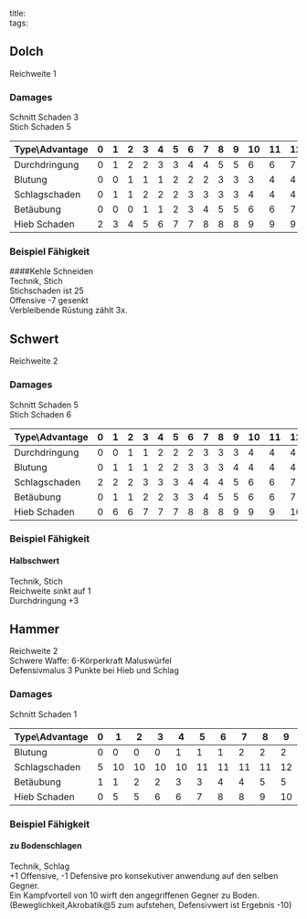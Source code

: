 title:   
tags:   
## Dolch
Reichweite 1  
### Damages  
Schnitt Schaden 3  
Stich Schaden 5    
  
  
|Type\Advantage | 0 | 1 | 2 | 3 | 4 | 5 | 6 | 7 | 8 | 9 | 10 | 11 | 12 | 13 | 14 | 15 | 16 | 17 | 18 | 19 | 20 |   
|---            |---|---|---|---|---|---|---|---|---|---|--- |--- |--- |--- |--- |--- |--- |--- |--- |--- |--- |  
|Durchdringung  | 0 | 1 | 2 | 2 | 3 | 3 | 4 | 4 | 5 | 5 | 6  | 6  | 7  | 7  | 8  | 8  | 9  | 9  | 10 | 10 | 11 |  
|Blutung        | 0 | 0 | 1 | 1 | 1 | 2 | 2 | 2 | 3 | 3 | 3  | 4  | 4  | 4  | 5  | 5  | 5  | 6  | 6  | 6  | 7  |  
|Schlagschaden  | 0 | 1 | 1 | 2 | 2 | 2 | 3 | 3 | 3 | 3 | 4  | 4  | 4  | 4  | 4  | 5  | 5  | 5  | 5  | 5  | 6  |  
|Betäubung      | 0 | 0 | 0 | 1 | 1 | 2 | 3 | 4 | 5 | 5 | 6  | 6  | 7  | 7  | 7  | 8  | 8  | 8  | 9  | 9  | 9  |  
|Hieb Schaden   | 2 | 3 | 4 | 5 | 6 | 7 | 7 | 8 | 8 | 8 | 9  | 9  | 9  | 9  | 10 | 10 | 10 | 10 | 10 | 10 | 11 |  
  
  
### Beispiel Fähigkeit
####Kehle Schneiden  
Technik, Stich  
Stichschaden ist 25  
Offensive -7 gesenkt  
Verbleibende Rüstung zählt 3x.  

## Schwert
Reichweite 2  
### Damages  
Schnitt Schaden 5  
Stich Schaden 6   
  
  
|Type\Advantage | 0 | 1 | 2 | 3 | 4 | 5 | 6 | 7 | 8 | 9 | 10 | 11 | 12 | 13 | 14 | 15 | 16 | 17 | 18 | 19 | 20 |   
|---            |---|---|---|---|---|---|---|---|---|---|--- |--- |--- |--- |--- |--- |--- |--- |--- |--- |--- |  
|Durchdringung  | 0 | 0 | 1 | 1 | 2 | 2 | 2 | 3 | 3 | 3 | 4  | 4  | 4  | 5  | 5  | 5  | 6  | 6  | 7  | 7  | 8 |  
|Blutung        | 0 | 1 | 1 | 1 | 2 | 2 | 3 | 3 | 3 | 4 | 4  | 4  | 4  | 4  | 5  | 5  | 5  | 6  | 6  | 6  | 7  |  
|Schlagschaden  | 2 | 2 | 2 | 3 | 3 | 3 | 4 | 4 | 4 | 5 | 6  | 6  | 7  | 7  | 8  | 8  | 8  | 8  | 8  | 8  | 8  |  
|Betäubung      | 0 | 1 | 1 | 2 | 2 | 3 | 3 | 4 | 5 | 5 | 6  | 6  | 7  | 7  | 7  | 8  | 8  | 8  | 9  | 9  | 9  |  
|Hieb Schaden   | 0 | 6 | 6 | 7 | 7 | 7 | 8 | 8 | 8 | 9 | 9  | 9  | 10  | 10  | 10 | 11 | 11 | 11 | 12 | 12 | 13 |  
  
  
### Beispiel Fähigkeit
#### Halbschwert  
Technik, Stich  
Reichweite sinkt auf 1  
Durchdringung +3  
  
## Hammer
Reichweite 2  
Schwere Waffe: 6-Körperkraft Maluswürfel  
Defensivmalus 3 Punkte bei Hieb und Schlag  
### Damages  
Schnitt Schaden 1

  
|Type\Advantage | 0 | 1 | 2 | 3 | 4 | 5 | 6 | 7 | 8 | 9 | 10 | 11 | 12 | 13 | 14 | 15 | 16 | 17 | 18 | 19 | 20 |   
|---            |---|---|---|---|---|---|---|---|---|---|--- |--- |--- |--- |--- |--- |--- |--- |--- |--- |--- |  
|Blutung        | 0 | 0 | 0 | 0 | 1 | 1 | 1 | 2 | 2 | 2 | 2  | 2  | 2  | 2  | 3  | 4  | 4  | 4  | 4  | 4  | 5  |  
|Schlagschaden  | 5 | 10| 10| 10| 10| 11| 11| 11| 11| 12| 12 | 12 | 12 | 13 | 13 | 13 | 13 | 14 | 14 | 15 | 15 |  
|Betäubung      | 1 | 1 | 2 | 2 | 3 | 3 | 4 | 4 | 5 | 5 | 6  | 6  | 7  | 7  | 8  | 8  | 8  | 8  | 9  | 9  | 9  |  
|Hieb Schaden   | 0 | 5 | 5 | 6 | 6 | 7 | 8 | 8 | 9 | 10| 10 | 11 | 12 | 12 | 13 | 14 | 14 | 15 | 16 | 16 | 17 |  
  
  
### Beispiel Fähigkeit
#### zu Bodenschlagen  
Technik, Schlag   
+1 Offensive, -1 Defensive pro konsekutiver anwendung auf den selben Gegner.  
Ein Kampfvorteil von 10 wirft den angegriffenen Gegner zu Boden. (Beweglichkeit,Akrobatik@5 zum aufstehen, Defensivwert ist Ergebnis -10)  
